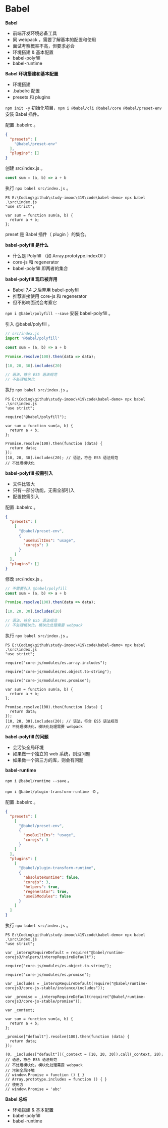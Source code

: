 # Babel

**Babel**

- 前端开发环境必备工具
- 同 webpack ，需要了解基本的配置和使用
- 面试考察概率不高，但要求必会
- 环境搭建 & 基本配置
- babel-polyfill
- babel-runtime



**Babel 环境搭建和基本配置**

- 环境搭建
- .babelrc 配置
- presets 和 plugins

`npm init -y` 初始化项目，`npm i @babel/cli @babel/core @babel/preset-env` 安装 Babel 插件。

配置 .babelrc 。

```json
{
  "presets": [
    "@babel/preset-env"
  ],
  "plugins": []
}
```

创建 src/index.js 。

```js
const sum = (a, b) => a + b
```

执行 `npx babel src/index.js` 。

```shell
PS E:\Coding\github\study-imooc\419\code\babel-demo> npx babel .\src\index.js
"use strict";

var sum = function sum(a, b) {
  return a + b;
};
```

preset 是 Babel 插件（ plugin ）的集合。



**babel-polyfill 是什么**

- 什么是 Polyfill （如 Array.prototype.indexOf ）
- core-js 和 regenerator
- babel-polyfill 即两者的集合



**babel-polyfill 现已被弃用**

- Babel 7.4 之后弃用 babel-polyfill
- 推荐直接使用 core-js 和 regenerator
- 但不影响面试会考察它



`npm i @babel/polyfill --save` 安装 babel-polyfill 。

引入 @babel/polyfill 。

```js
// src/index.js
import '@babel/polyfill'

const sum = (a, b) => a + b

Promise.resolve(100).then(data => data);

[10, 20, 30].includes(20)

// 语法，符合 ES5 语法规范
// 不处理模块化
```

执行 `npx babel src/index.js` 。

```shell
PS E:\Coding\github\study-imooc\419\code\babel-demo> npx babel .\src\index.js
"use strict";

require("@babel/polyfill");

var sum = function sum(a, b) {
  return a + b;
};

Promise.resolve(100).then(function (data) {
  return data;
});
[10, 20, 30].includes(20); // 语法，符合 ES5 语法规范
// 不处理模块化
```



**babel-polyfill 按需引入**

- 文件比较大
- 只有一部分功能，无需全部引入
- 配置按需引入

配置 .babelrc 。

```json
{
  "presets": [
    [
      "@babel/preset-env",
      {
        "useBuiltIns": "usage",
        "corejs": 3
      }
    ]
  ],
  "plugins": []
}
```

修改 src/index.js 。

```js
// 不需要引入 @babel/polyfill
const sum = (a, b) => a + b

Promise.resolve(100).then(data => data);

[10, 20, 30].includes(20)

// 语法，符合 ES5 语法规范
// 不处理模块化，模块化处理需要 webpack
```

执行 `npx babel src/index.js` 。

```shell
PS E:\Coding\github\study-imooc\419\code\babel-demo> npx babel .\src\index.js
"use strict";

require("core-js/modules/es.array.includes");

require("core-js/modules/es.object.to-string");

require("core-js/modules/es.promise");

var sum = function sum(a, b) {
  return a + b;
};

Promise.resolve(100).then(function (data) {
  return data;
});
[10, 20, 30].includes(20); // 语法，符合 ES5 语法规范
// 不处理模块化，模块化处理需要 webpack
```



**babel-polyfill 的问题**

- 会污染全局环境
- 如果做一个独立的 web 系统，则没问题
- 如果做一个第三方的库，则会有问题



**babel-runtime**

`npm i @babel/runtime --save` 。

`npm i @babel/plugin-transform-runtime -D` 。

配置 .babelrc 。

```json
{
  "presets": [
    [
      "@babel/preset-env",
      {
        "useBuiltIns": "usage",
        "corejs": 3
      }
    ]
  ],
  "plugins": [
    [
      "@babel/plugin-transform-runtime",
      {
        "absoluteRuntime": false,
        "corejs": 3,
        "helpers": true,
        "regenerator": true,
        "useESModules": false
      }
    ]
  ]
}
```

执行 `npx babel src/index.js` 。

```shell
PS E:\Coding\github\study-imooc\419\code\babel-demo> npx babel .\src\index.js
"use strict";

var _interopRequireDefault = require("@babel/runtime-corejs3/helpers/interopRequireDefault");

require("core-js/modules/es.object.to-string");

require("core-js/modules/es.promise");

var _includes = _interopRequireDefault(require("@babel/runtime-corejs3/core-js-stable/instance/includes"));

var _promise = _interopRequireDefault(require("@babel/runtime-corejs3/core-js-stable/promise"));

var _context;

var sum = function sum(a, b) {
  return a + b;
};

_promise["default"].resolve(100).then(function (data) {
  return data;
});

(0, _includes["default"])(_context = [10, 20, 30]).call(_context, 20); // 语法，符合 ES5 语法规范
// 不处理模块化，模块化处理需要 webpack
// 污染全局环境
// window.Promise = function () { }
// Array.prototype.includes = function () { }
// 使用方
// window.Promise = 'abc'
```



**Babel 总结**

- 环境搭建 & 基本配置
- babel-polyfill
- babel-runtime